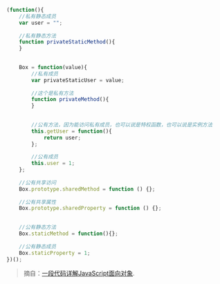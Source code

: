 ```js
(function(){
	//私有静态成员
	var user = "";
	
	//私有静态方法
	function privateStaticMethod(){
	}

	
	Box = function(value){
		//私有成员
		var privateStaticUser = value; 
		
		//这个是私有方法
		function privateMethod(){
		}

		
		//公有方法，因为能访问私有成员，也可以说是特权函数，也可以说是实例方法
		this.getUser = function(){
			return user;
		};		
		
		//公有成员
		this.user = 1;
	};
	
	//公有共享访问
	Box.prototype.sharedMethod = function () {};
	
	//公有共享属性
	Box.prototype.sharedProperty = function () {};

	
	//公有静态方法 
	Box.staticMethod = function(){};
	
	//公有静态成员
	Box.staticProperty = 1; 
})();
```
> 摘自：[一段代码详解JavaScript面向对象](http://yanhaijing.com/javascript/2014/05/15/a-code-explain-javascript-oop/).